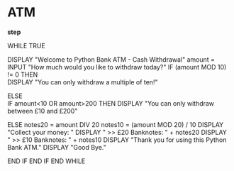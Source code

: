 # ATM
  
  **step**
  
WHILE TRUE<br>
   
   DISPLAY "Welcome to Python Bank ATM - Cash Withdrawal"
   amount = INPUT "How much would you like to withdraw today?"
   IF (amount MOD 10) != 0 THEN<br>
      DISPLAY "You can only withdraw a multiple of ten!"
   
ELSE  
   IF amount<10 OR amount>200 THEN
    DISPLAY "You can only withdraw between £10 and £200"
      
  ELSE
         notes20 = amount DIV 20
         notes10 = (amount MOD 20) / 10
         DISPLAY "Collect your money: "
         DISPLAY "    >> £20 Banknotes: " + notes20
         DISPLAY "    >> £10 Banknotes: " + notes10
         DISPLAY "Thank you for using this Python Bank ATM."
         DISPLAY "Good Bye."
         
   END IF
   END IF
  END WHILE
